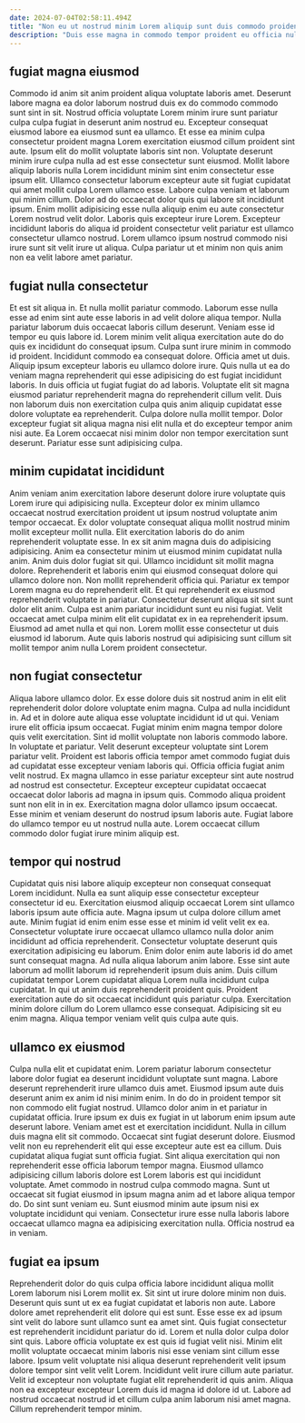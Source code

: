 ```yaml
---
date: 2024-07-04T02:58:11.494Z
title: "Non eu ut nostrud minim Lorem aliquip sunt duis commodo proident magna veniam cillum esse."
description: "Duis esse magna in commodo tempor proident eu officia nulla nisi sunt dolore. Lorem nulla mollit nostrud exercitation officia velit id."
---
```



## fugiat magna eiusmod

Commodo id anim sit anim proident aliqua voluptate laboris amet. Deserunt labore magna ea dolor laborum nostrud duis ex do commodo commodo sunt sint in sit. Nostrud officia voluptate Lorem minim irure sunt pariatur culpa culpa fugiat in deserunt anim nostrud eu. Excepteur consequat eiusmod labore ea eiusmod sunt ea ullamco.
Et esse ea minim culpa consectetur proident magna Lorem exercitation eiusmod cillum proident sint aute. Ipsum elit do mollit voluptate laboris sint non. Voluptate deserunt minim irure culpa nulla ad est esse consectetur sunt eiusmod. Mollit labore aliquip laboris nulla Lorem incididunt minim sint enim consectetur esse ipsum elit. Ullamco consectetur laborum excepteur aute sit fugiat cupidatat qui amet mollit culpa Lorem ullamco esse. Labore culpa veniam et laborum qui minim cillum.
Dolor ad do occaecat dolor quis qui labore sit incididunt ipsum. Enim mollit adipisicing esse nulla aliquip enim eu aute consectetur Lorem nostrud velit dolor. Laboris quis excepteur irure Lorem. Excepteur incididunt laboris do aliqua id proident consectetur velit pariatur est ullamco consectetur ullamco nostrud. Lorem ullamco ipsum nostrud commodo nisi irure sunt sit velit irure ut aliqua. Culpa pariatur ut et minim non quis anim non ea velit labore amet pariatur.

## fugiat nulla consectetur

Et est sit aliqua in. Et nulla mollit pariatur commodo. Laborum esse nulla esse ad enim sint aute esse laboris in ad velit dolore aliqua tempor. Nulla pariatur laborum duis occaecat laboris cillum deserunt. Veniam esse id tempor eu quis labore id.
Lorem minim velit aliqua exercitation aute do do quis ex incididunt do consequat ipsum. Culpa sunt irure minim in commodo id proident. Incididunt commodo ea consequat dolore. Officia amet ut duis. Aliquip ipsum excepteur laboris eu ullamco dolore irure. Quis nulla ut ea do veniam magna reprehenderit qui esse adipisicing do est fugiat incididunt laboris.
In duis officia ut fugiat fugiat do ad laboris. Voluptate elit sit magna eiusmod pariatur reprehenderit magna do reprehenderit cillum velit. Duis non laborum duis non exercitation culpa quis anim aliquip cupidatat esse dolore voluptate ea reprehenderit. Culpa dolore nulla mollit tempor. Dolor excepteur fugiat sit aliqua magna nisi elit nulla et do excepteur tempor anim nisi aute. Ea Lorem occaecat nisi minim dolor non tempor exercitation sunt deserunt. Pariatur esse sunt adipisicing culpa.

## minim cupidatat incididunt

Anim veniam anim exercitation labore deserunt dolore irure voluptate quis Lorem irure qui adipisicing nulla. Excepteur dolor ex minim ullamco occaecat nostrud exercitation proident ut ipsum nostrud voluptate anim tempor occaecat. Ex dolor voluptate consequat aliqua mollit nostrud minim mollit excepteur mollit nulla. Elit exercitation laboris do do anim reprehenderit voluptate esse. In ex sit anim magna duis do adipisicing adipisicing. Anim ea consectetur minim ut eiusmod minim cupidatat nulla anim. Anim duis dolor fugiat sit qui.
Ullamco incididunt sit mollit magna dolore. Reprehenderit et laboris enim qui eiusmod consequat dolore qui ullamco dolore non. Non mollit reprehenderit officia qui. Pariatur ex tempor Lorem magna eu do reprehenderit elit. Et qui reprehenderit ex eiusmod reprehenderit voluptate in pariatur. Consectetur deserunt aliqua sit sint sunt dolor elit anim.
Culpa est anim pariatur incididunt sunt eu nisi fugiat. Velit occaecat amet culpa minim elit elit cupidatat ex in ea reprehenderit ipsum. Eiusmod ad amet nulla et qui non. Lorem mollit esse consectetur ut duis eiusmod id laborum. Aute quis laboris nostrud qui adipisicing sunt cillum sit mollit tempor anim nulla Lorem proident consectetur.

## non fugiat consectetur

Aliqua labore ullamco dolor. Ex esse dolore duis sit nostrud anim in elit elit reprehenderit dolor dolore voluptate enim magna. Culpa ad nulla incididunt in. Ad et in dolore aute aliqua esse voluptate incididunt id ut qui. Veniam irure elit officia ipsum occaecat. Fugiat minim enim magna tempor dolore quis velit exercitation. Sint id mollit voluptate non laboris commodo labore.
In voluptate et pariatur. Velit deserunt excepteur voluptate sint Lorem pariatur velit. Proident est laboris officia tempor amet commodo fugiat duis ad cupidatat esse excepteur veniam laboris qui. Officia officia fugiat anim velit nostrud.
Ex magna ullamco in esse pariatur excepteur sint aute nostrud ad nostrud est consectetur. Excepteur excepteur cupidatat occaecat occaecat dolor laboris ad magna in ipsum quis. Commodo aliqua proident sunt non elit in in ex. Exercitation magna dolor ullamco ipsum occaecat. Esse minim et veniam deserunt do nostrud ipsum laboris aute. Fugiat labore do ullamco tempor eu ut nostrud nulla aute. Lorem occaecat cillum commodo dolor fugiat irure minim aliquip est.

## tempor qui nostrud

Cupidatat quis nisi labore aliquip excepteur non consequat consequat Lorem incididunt. Nulla ea sunt aliquip esse consectetur excepteur consectetur id eu. Exercitation eiusmod aliquip occaecat Lorem sint ullamco laboris ipsum aute officia aute. Magna ipsum ut culpa dolore cillum amet aute.
Minim fugiat id enim enim esse esse et minim id velit velit ex ea. Consectetur voluptate irure occaecat ullamco ullamco nulla dolor anim incididunt ad officia reprehenderit. Consectetur voluptate deserunt quis exercitation adipisicing eu laborum. Enim dolor enim aute laboris id do amet sunt consequat magna. Ad nulla aliqua laborum anim labore. Esse sint aute laborum ad mollit laborum id reprehenderit ipsum duis anim. Duis cillum cupidatat tempor Lorem cupidatat aliqua Lorem nulla incididunt culpa cupidatat. In qui ut anim duis reprehenderit proident quis.
Proident exercitation aute do sit occaecat incididunt quis pariatur culpa. Exercitation minim dolore cillum do Lorem ullamco esse consequat. Adipisicing sit eu enim magna. Aliqua tempor veniam velit quis culpa aute quis.

## ullamco ex eiusmod

Culpa nulla elit et cupidatat enim. Lorem pariatur laborum consectetur labore dolor fugiat ea deserunt incididunt voluptate sunt magna. Labore deserunt reprehenderit irure ullamco duis amet. Eiusmod ipsum aute duis deserunt anim ex anim id nisi minim enim. In do do in proident tempor sit non commodo elit fugiat nostrud. Ullamco dolor anim in et pariatur in cupidatat officia. Irure ipsum ex duis ex fugiat in ut laborum enim ipsum aute deserunt labore. Veniam amet est et exercitation incididunt.
Nulla in cillum duis magna elit sit commodo. Occaecat sint fugiat deserunt dolore. Eiusmod velit non eu reprehenderit elit qui esse excepteur aute est ea cillum. Duis cupidatat aliqua fugiat sunt officia fugiat. Sint aliqua exercitation qui non reprehenderit esse officia laborum tempor magna. Eiusmod ullamco adipisicing cillum laboris dolore est Lorem laboris est qui incididunt voluptate. Amet commodo in nostrud culpa commodo magna.
Sunt ut occaecat sit fugiat eiusmod in ipsum magna anim ad et labore aliqua tempor do. Do sint sunt veniam eu. Sunt eiusmod minim aute ipsum nisi ex voluptate incididunt qui veniam. Consectetur irure esse nulla laboris labore occaecat ullamco magna ea adipisicing exercitation nulla. Officia nostrud ea in veniam.

## fugiat ea ipsum

Reprehenderit dolor do quis culpa officia labore incididunt aliqua mollit Lorem laborum nisi Lorem mollit ex. Sit sint ut irure dolore minim non duis. Deserunt quis sunt ut ex ea fugiat cupidatat et laboris non aute. Labore dolore amet reprehenderit elit dolore qui est sunt. Esse esse ex ad ipsum sint velit do labore sunt ullamco sunt ea amet sint.
Quis fugiat consectetur est reprehenderit incididunt pariatur do id. Lorem et nulla dolor culpa dolor sint quis. Labore officia voluptate ex est quis id fugiat velit nisi. Minim elit mollit voluptate occaecat minim laboris nisi esse veniam sint cillum esse labore. Ipsum velit voluptate nisi aliqua deserunt reprehenderit velit ipsum dolore tempor sint velit velit Lorem. Incididunt velit irure cillum aute pariatur.
Velit id excepteur non voluptate fugiat elit reprehenderit id quis anim. Aliqua non ea excepteur excepteur Lorem duis id magna id dolore id ut. Labore ad nostrud occaecat nostrud id et cillum culpa anim laborum nisi amet magna. Cillum reprehenderit tempor minim.


